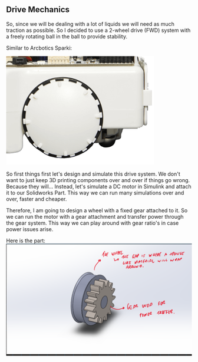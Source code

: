 ## Drive Mechanics

So, since we will be dealing with a lot of liquids we will need as much traction as possible. So I decided to use a 2-wheel drive (FWD) system with a freely rotating ball in the ball to provide stability.

Similar to Arcbotics Sparki:

![](IMAGES/Wheel-concept.png)

So first things first let's design and simulate this drive system. We don't want to just keep 3D printing components over and over if things go wrong. Because they will... Instead, let's simulate a DC motor in Simulink and attach it to our Solidworks Part. This way we can run many simulations over and over, faster and cheaper.

Therefore, I am going to design a wheel with a fixed gear attached to it. So we can run the motor with a gear attachment and transfer power through the gear system. This way we can play around with gear ratio's in case power issues arise.

Here is the part:
![](IMAGES/Wheel-gear-part.png)
